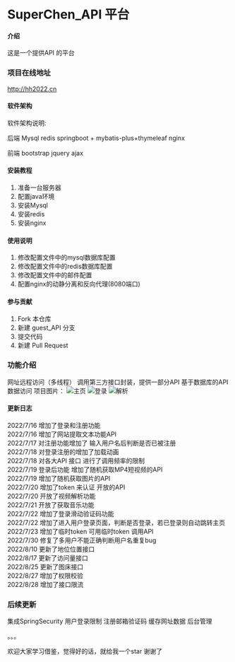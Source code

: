 # SuperChen_API 平台

#### 介绍
这是一个提供API 的平台


### 项目在线地址
http://hh2022.cn


#### 软件架构
软件架构说明:

后端
Mysql
redis
springboot + mybatis-plus+thymeleaf
nginx

前端
bootstrap
jquery
ajax



#### 安装教程

1.  准备一台服务器
2.  配置java环境
3.  安装Mysql
4.  安装redis
5.  安装nginx
#### 使用说明

1.  修改配置文件中的mysql数据库配置
2.  修改配置文件中的redis数据库配置
3.  修改配置文件中的邮件配置
4.  配置nginx的动静分离和反向代理(8080端口)

#### 参与贡献

1.  Fork 本仓库
2.  新建 guest_API  分支
3.  提交代码
4.  新建 Pull Request

### 功能介绍
网址远程访问（多线程）
调用第三方接口封装，提供一部分API
基于数据库的API数据访问
项目图片：
![主页](https://s1.ax1x.com/2022/07/23/jXa8Og.png "主页")
![登录](https://s1.ax1x.com/2022/07/23/jXaUkn.png "登录")
![解析](https://s1.ax1x.com/2022/07/23/jXadf0.png "解析")

#### 更新日志

2022/7/16 增加了登录和注册功能 \
2022/7/16 增加了网站提取文本功能API\
2022/7/17 对注册功能增加了 输入用户名后判断是否已被注册 \
2022/7/18 对登录注册的增加了加载动画 \
2022/7/18 对各大API 接口 进行了调用频率的限制 \
2022/7/19 登录后功能 增加了随机获取MP4短视频的API \
2022/7/19 增加了随机获取图片的API \
2022/7/20 增加了token 来认证 开放的API \
2022/7/20 开放了视频解析功能 \
2022/7/21 开放了获取音乐功能 \
2022/7/22 增加了登录滑动验证码功能 \
2022/7/22 增加了进入用户登录页面，判断是否登录，若已登录则自动跳转主页 \
2022/7/23 增加了临时token 可用临时token 调用API \
2022/7/30 修复了多用户不能正确判断用户名重复bug \
2022/8/10 更新了地位位置接口 \
2022/8/17 更新了访问量接口 \
2022/8/25 更新了图床接口 \
2022/8/27 增加了权限校验 \
2022/8/28 增加了接口限流 

### 后续更新

集成SpringSecurity
用户登录限制
注册邮箱验证码
缓存网址数据
后台管理

。。。


欢迎大家学习借鉴，觉得好的话，就给我一个star
谢谢了